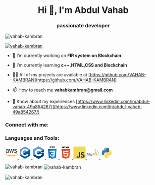 <h1 align="center">Hi 👋, I'm Abdul Vahab</h1>
<h3 align="center">passionate developer</h3>

<p align="left"> <img src="https://komarev.com/ghpvc/?username=vahab-kambran&label=Profile%20views&color=0e75b6&style=flat" alt="vahab-kambran" /> </p>

<p align="left"> <a href="https://github.com/ryo-ma/github-profile-trophy"><img src="https://github-profile-trophy.vercel.app/?username=vahab-kambran" alt="vahab-kambran" /></a> </p>

- 🔭 I’m currently working on **FIR system on Blockchain**

- 🌱 I’m currently learning **c++,HTML,CSS and Blockchain**

- 👨‍💻 All of my projects are available at [https://github.com/VAHAB-KAMBRAN](https://github.com/VAHAB-KAMBRAN)

- 📫 How to reach me **vahabkambran@gmail.com**

- 📄 Know about my experiences [https://www.linkedin.com/in/abdul-vahab-49a854267/](https://www.linkedin.com/in/abdul-vahab-49a854267/)

<h3 align="left">Connect with me:</h3>
<p align="left">
</p>

<h3 align="left">Languages and Tools:</h3>
<p align="left"> <a href="https://aws.amazon.com" target="_blank" rel="noreferrer"> <img src="https://raw.githubusercontent.com/devicons/devicon/master/icons/amazonwebservices/amazonwebservices-original-wordmark.svg" alt="aws" width="40" height="40"/> </a> <a href="https://www.cprogramming.com/" target="_blank" rel="noreferrer"> <img src="https://raw.githubusercontent.com/devicons/devicon/master/icons/c/c-original.svg" alt="c" width="40" height="40"/> </a> <a href="https://www.w3schools.com/cpp/" target="_blank" rel="noreferrer"> <img src="https://raw.githubusercontent.com/devicons/devicon/master/icons/cplusplus/cplusplus-original.svg" alt="cplusplus" width="40" height="40"/> </a> <a href="https://www.w3schools.com/css/" target="_blank" rel="noreferrer"> <img src="https://raw.githubusercontent.com/devicons/devicon/master/icons/css3/css3-original-wordmark.svg" alt="css3" width="40" height="40"/> </a> <a href="https://www.w3.org/html/" target="_blank" rel="noreferrer"> <img src="https://raw.githubusercontent.com/devicons/devicon/master/icons/html5/html5-original-wordmark.svg" alt="html5" width="40" height="40"/> </a> <a href="https://developer.mozilla.org/en-US/docs/Web/JavaScript" target="_blank" rel="noreferrer"> <img src="https://raw.githubusercontent.com/devicons/devicon/master/icons/javascript/javascript-original.svg" alt="javascript" width="40" height="40"/> </a> <a href="https://www.mysql.com/" target="_blank" rel="noreferrer"> <img src="https://raw.githubusercontent.com/devicons/devicon/master/icons/mysql/mysql-original-wordmark.svg" alt="mysql" width="40" height="40"/> </a> <a href="https://www.python.org" target="_blank" rel="noreferrer"> <img src="https://raw.githubusercontent.com/devicons/devicon/master/icons/python/python-original.svg" alt="python" width="40" height="40"/> </a> </p>

<p><img align="left" src="https://github-readme-stats.vercel.app/api/top-langs?username=vahab-kambran&show_icons=true&locale=en&layout=compact" alt="vahab-kambran" /></p>

<p>&nbsp;<img align="center" src="https://github-readme-stats.vercel.app/api?username=vahab-kambran&show_icons=true&locale=en" alt="vahab-kambran" /></p>

<p><img align="center" src="https://github-readme-streak-stats.herokuapp.com/?user=vahab-kambran&" alt="vahab-kambran" /></p>

